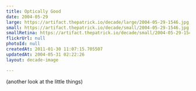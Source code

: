 ```yaml
---
title: Optically Good
date: 2004-05-29
large: https://artifact.thepatrick.io/decade/large/2004-05-29-1546.jpg
small: https://artifact.thepatrick.io/decade/small/2004-05-29-1546.jpg
smallRetina: https://artifact.thepatrick.io/decade/small/2004-05-29-1546@2x.jpg
flickrUrl: null
photoId: null
createdAt: 2011-01-30 11:07:15.705507
updatedAt: 2004-05-31 02:22:26
layout: decade-image

---
```

(another look at the little things)
